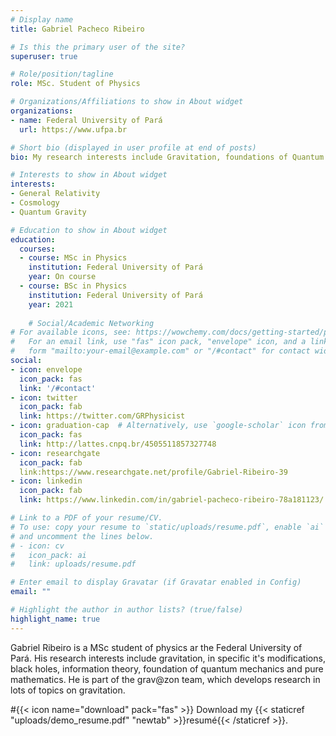 ```yaml
---
# Display name
title: Gabriel Pacheco Ribeiro

# Is this the primary user of the site?
superuser: true

# Role/position/tagline
role: MSc. Student of Physics

# Organizations/Affiliations to show in About widget
organizations:
- name: Federal University of Pará
  url: https://www.ufpa.br

# Short bio (displayed in user profile at end of posts)
bio: My research interests include Gravitation, foundations of Quantum Mechanics and Mathemmatics.

# Interests to show in About widget
interests:
- General Relativity
- Cosmology
- Quantum Gravity

# Education to show in About widget
education:
  courses:
  - course: MSc in Physics
    institution: Federal University of Pará
    year: On course
  - course: BSc in Physics
    institution: Federal University of Pará
    year: 2021
    
    # Social/Academic Networking
# For available icons, see: https://wowchemy.com/docs/getting-started/page-builder/#icons
#   For an email link, use "fas" icon pack, "envelope" icon, and a link in the
#   form "mailto:your-email@example.com" or "/#contact" for contact widget.
social:
- icon: envelope
  icon_pack: fas
  link: '/#contact'
- icon: twitter
  icon_pack: fab
  link: https://twitter.com/GRPhysicist
- icon: graduation-cap  # Alternatively, use `google-scholar` icon from `ai` icon pack
  icon_pack: fas
  link: http://lattes.cnpq.br/4505511857327748
- icon: researchgate
  icon_pack: fab
  link:https://www.researchgate.net/profile/Gabriel-Ribeiro-39
- icon: linkedin
  icon_pack: fab
  link: https://www.linkedin.com/in/gabriel-pacheco-ribeiro-78a181123/

# Link to a PDF of your resume/CV.
# To use: copy your resume to `static/uploads/resume.pdf`, enable `ai` icons in `params.toml`, 
# and uncomment the lines below.
# - icon: cv
#   icon_pack: ai
#   link: uploads/resume.pdf

# Enter email to display Gravatar (if Gravatar enabled in Config)
email: ""

# Highlight the author in author lists? (true/false)
highlight_name: true
---
```


Gabriel Ribeiro is a MSc student of physics ar the Federal University of Pará. His research interests include gravitation, in specific it's modifications, black holes, information theory, foundation of quantum mechanics and pure mathematics. He is part of the grav@zon team, which develops research in lots of topics on gravitation.

#{{< icon name="download" pack="fas" >}} Download my {{< staticref "uploads/demo_resume.pdf" "newtab" >}}resumé{{< /staticref >}}.
